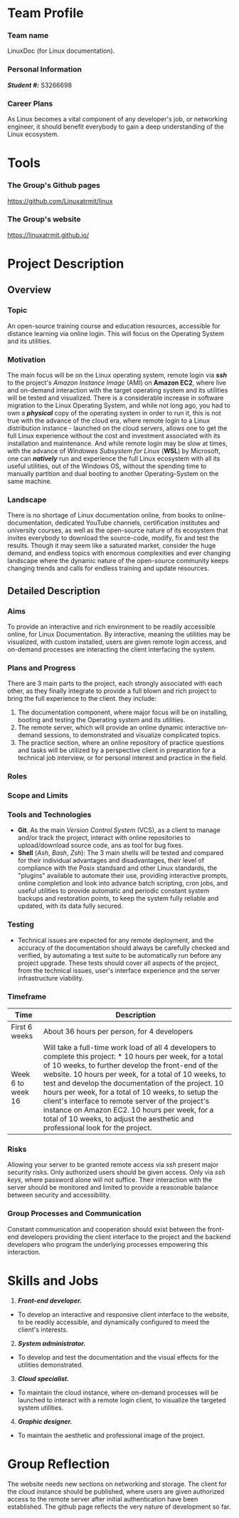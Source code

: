 
# Team Profile
### Team name
LinuxDoc (for Linux documentation).
### Personal Information
 ***Student #:*** S3266698
### Career Plans
As Linux becomes a vital component of any developer's job, or networking engineer, it should benefit everybody to gain a deep understanding of the Linux ecosystem.
# Tools
### The Group's Github pages
https://github.com/Linuxatrmit/linux
### The Group's website
https://linuxatrmit.github.io/
# Project Description
## Overview
### Topic
An open-source training course and education resources, accessible for distance learning via online login. This will focus on the Operating System and its utilities.
### Motivation
The main focus will be on the Linux operating system, remote login via ***ssh*** to the project's *Amazon Instance Image* (AMI) on **Amazon EC2**, where live and on-demand interaction with the target operating system and its utilities will be tested and visualized.
There is a considerable increase in software migration to the Linux Operating System, and while not long ago, you had to own a ***physical*** copy of the operating system in order to run it, this is not true with the advance of the cloud era, where remote login to a Linux distribution instance - launched on the cloud servers, allows one to get the full Linux experience without the cost and investment associated with its installation and maintenance.
And while remote login may be slow at times, with the advance of *Windowes Subsystem for Linux* (**WSL**) by Microsoft, one can ***natively*** run and experience the full Linux ecosystem with all its useful utilities, out of the Windows OS, without the spending time to manually partition and dual booting to another Operating-System on the same machine.
### Landscape
There is no shortage of Linux documentation online, from books to online-documentation, dedicated YouTube channels, certification institutes and university courses, as well as the open-source nature of its ecosystem that invites everybody to download the source-code, modify, fix and test the results.
Though it may seem like a saturated market, consider the huge demand, and endless topics with enormous complexities and ever changing landscape where the dynamic nature of the open-source community keeps changing trends and calls for endless training and update resources.
## Detailed Description
### Aims
To provide an interactive and rich environment to be readily accessible online, for Linux Documentation.
By interactive, meaning the utilities may be visualized, with custom installed, users are given remote login access, and on-demand processes are interacting the client interfacing the system.
### Plans and Progress
There are 3 main parts to the project, each strongly associated with each other, as they finally integrate to provide a full blown and rich project to bring the full experience to the client.
they include:
1. The documentation component, where major focus will be on installing, booting and testing the Operating system and its utilities.
2. The remote server, which will provide an online dynamic interactive on-demand sessions, to demonstrated and visualize complicated topics.
3. The practice section, where an online repository of practice questions and tasks will be utilized by a perspective client in preparation for a technical job interview, or for personal interest and practice in the field.
### Roles
### Scope and Limits
### Tools and Technologies
   * **Git**. As the main *Version Control System* (VCS), as a client to manage and/or track the project, interact with online repositories to upload/download source code, ans as tool for bug fixes.
  * **Shell** (*Ash*, *Bash*, *Zsh*): The 3 main shells will be tested and compared for their individual advantages and disadvantages, their level of compliance with the Posix standsard and other Linux standards, the "plugins" available to automate their use, providing interactive prompts, online completion and look into advance batch scripting, cron jobs, and useful utilities to provide automatic and periodic constant system backups and restoration points, to keep the system fully reliable and updated, with its data fully secured.
### Testing
  * Technical issues are expected for any remote deployment, and the accuracy of the documentation should always be carefully checked and verified, by automating a test suite to be automatically run before any project upgrade. These tests should cover all aspects of the project, from the technical issues, user's interface experience and the server infrastructure viability.
### Timeframe
  Time | Description
 ------| -------
  First 6 weeks |About 36 hours per person, for 4 developers
  Week 6 to week 16 | Will take a full-time work load of all 4 developers to complete this project: * 10 hours per week, for a total of 10 weeks, to further develop the front-end of the website.  10 hours per week, for a total of 10 weeks, to test and develop the documentation of the project.  10 hours per week, for a total of 10 weeks, to setup the client's interface to remote server of the project's instance on Amazon EC2.  10 hours per week, for a total of 10 weeks, to adjust the aesthetic and professional look for the project.
### Risks
   Allowing your server to be granted remote access via *ssh* present major security risks.
   Only authorized users should be given access. Only via *ssh keys*, where password alone will not suffice. Their interaction with the server should be monitored and limited to provide a reasonable balance between security and accessibility.

### Group Processes and Communication
   Constant communication and cooperation should exist between the front-end developers providing the client interface to the project and the backend developers who program the underlying processes empowering this interaction.
# Skills and Jobs
1. ***Front-end developer.***
 * To develop an interactive and responsive client interface to the website, to be readily accessible, and dynamically configured to meed the client's interests.
2. ***System administrator.***
 * To develop and test the documentation and the visual effects for the utilities demonstrated.
3. ***Cloud specialist.***
 * To maintain the cloud instance, where on-demand processes will be launched to interact with a remote login client, to visualize the targeted system utilities.
4. ***Graphic designer.***
 * To maintain the aesthetic and professional image of the project.
# Group Reflection
 The website needs new sections on networking and storage. The client for the cloud instance should be published, where users are given authorized access to the remote server after initial authentication have been established. The github page reflects the very nature of development so far.
